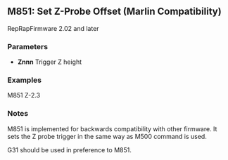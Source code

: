 ## M851: Set Z-Probe Offset (Marlin Compatibility)

RepRapFirmware 2.02 and later

### Parameters

- **Znnn** Trigger Z height

### Examples

M851 Z-2.3

### Notes

M851 is implemented for backwards compatibility with other firmware. It sets the Z probe trigger in the same way as M500 command is used.

G31 should be used in preference to M851.

